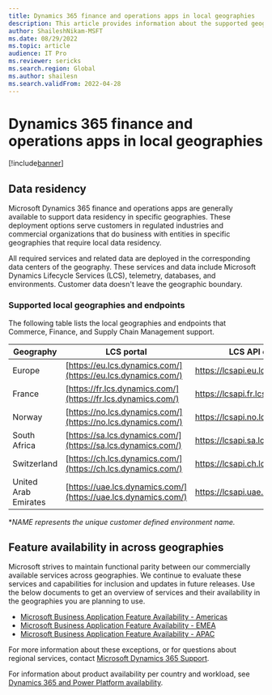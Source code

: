 ```yaml
---
title: Dynamics 365 finance and operations apps in local geographies
description: This article provides information about the supported geographies and endpoints for Microsoft Dynamics 365 finance and operations apps.
author: ShaileshNikam-MSFT
ms.date: 08/29/2022
ms.topic: article
audience: IT Pro
ms.reviewer: sericks
ms.search.region: Global
ms.author: shailesn
ms.search.validFrom: 2022-04-28
---
```


# Dynamics 365 finance and operations apps in local geographies

[!include[banner](../includes/banner.md)]

## Data residency

Microsoft Dynamics 365 finance and operations apps are generally available to support data residency in specific geographies. These deployment options serve customers in regulated industries and commercial organizations that do business with entities in specific geographies that require local data residency.

All required services and related data are deployed in the corresponding data centers of the geography. These services and data include Microsoft Dynamics Lifecycle Services (LCS), telemetry, databases, and environments. Customer data doesn't leave the geographic boundary.

### Supported local geographies and endpoints

The following table lists the local geographies and endpoints that Commerce, Finance, and Supply Chain Management support.

| **Geography** | **LCS portal** | **LCS API endpoint** | **Environment URL*** |
|-----------|--------------|------------------|----------------------|
| Europe | [https://eu.lcs.dynamics.com/](https://eu.lcs.dynamics.com/) | <https://lcsapi.eu.lcs.dynamics.com> | <https://NAME.operations.eu.dynamics.com/> |
| France | [https://fr.lcs.dynamics.com/](https://fr.lcs.dynamics.com/) | <https://lcsapi.fr.lcs.dynamics.com> | <https://NAME.operations.fr.dynamics.com/> |
| Norway | [https://no.lcs.dynamics.com/](https://no.lcs.dynamics.com/) | <https://lcsapi.no.lcs.dynamics.com> | <https://NAME.operations.no.dynamics.com/> |
| South Africa | [https://sa.lcs.dynamics.com/](https://sa.lcs.dynamics.com/) | <https://lcsapi.sa.lcs.dynamics.com> | <https://NAME.operations.sa.dynamics.com/> |
| Switzerland | [https://ch.lcs.dynamics.com/](https://ch.lcs.dynamics.com/) | <https://lcsapi.ch.lcs.dynamics.com> | <https://NAME.operations.ch.dynamics.com/> |
| United Arab Emirates | [https://uae.lcs.dynamics.com/](https://uae.lcs.dynamics.com/) | <https://lcsapi.uae.lcs.dynamics.com> | <https://NAME.operations.uae.dynamics.com/> |

**NAME represents the unique customer defined environment name.*

## Feature availability in across geographies

Microsoft strives to maintain functional parity between our commercially available services across geographies. We continue to evaluate these services and capabilities for inclusion and updates in future releases. Use the below documents to get an overview of services and their availability in the geographies you are planning to use.

* [Microsoft Business Application Feature Availability - Americas](https://aka.ms/bapfunctionalparityamericas)
* [Microsoft Business Application Feature Availability - EMEA](https://aka.ms/bapfunctionalparityemea)
* [Microsoft Business Application Feature Availability - APAC](https://aka.ms/bapfunctionalparityapac)

For more information about these exceptions, or for questions about regional services, contact [Microsoft Dynamics 365 Support](https://dynamics.microsoft.com/support/).

For information about product availability per country and workload, see [Dynamics 365 and Power Platform availability](https://dynamics.microsoft.com/availability-reports/).
